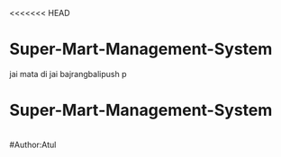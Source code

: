 <<<<<<< HEAD
# Super-Mart-Management-System
jai mata di
jai bajrangbalipush p
# Super-Mart-Management-System 
<br>
#Author:Atul
